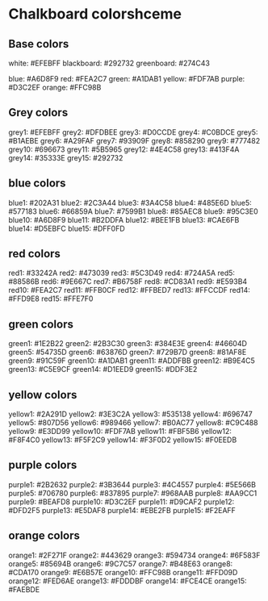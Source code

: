 # Chalkboard colorshceme

## Base colors

white: #EFEBFF
blackboard: #292732
greenboard: #274C43

blue: #A6D8F9
red: #FEA2C7
green: #A1DAB1
yellow: #FDF7AB
purple: #D3C2EF
orange: #FFC98B

## Grey colors

grey1: #EFEBFF
grey2: #DFDBEE
grey3: #D0CCDE
grey4: #C0BDCE
grey5: #B1AEBE
grey6: #A29FAF
grey7: #93909F
grey8: #858290
grey9: #777482
grey10: #696673
grey11: #5B5965
grey12: #4E4C58
grey13: #413F4A
grey14: #35333E
grey15: #292732

## blue colors

blue1: #202A31
blue2: #2C3A44
blue3: #3A4C58
blue4: #485E6D
blue5: #577183
blue6: #66859A
blue7: #7599B1
blue8: #85AEC8
blue9: #95C3E0
blue10: #A6D8F9
blue11: #B2DDFA
blue12: #BEE1FB
blue13: #CAE6FB
blue14: #D5EBFC
blue15: #DFF0FD

## red colors

red1: #33242A
red2: #473039
red3: #5C3D49
red4: #724A5A
red5: #88586B
red6: #9E667C
red7: #B6758F
red8: #CD83A1
red9: #E593B4
red10: #FEA2C7
red11: #FFB0CF
red12: #FFBED7
red13: #FFCCDF
red14: #FFD9E8
red15: #FFE7F0

## green colors

green1: #1E2B22
green2: #2B3C30
green3: #384E3E
green4: #46604D
green5: #54735D
green6: #63876D
green7: #729B7D
green8: #81AF8E
green9: #91C59F
green10: #A1DAB1
green11: #ADDFBB
green12: #B9E4C5
green13: #C5E9CF
green14: #D1EED9
green15: #DDF3E2

## yellow colors

yellow1: #2A291D
yellow2: #3E3C2A
yellow3: #535138
yellow4: #696747
yellow5: #807D56
yellow6: #989466
yellow7: #B0AC77
yellow8: #C9C488
yellow9: #E3DD99
yellow10: #FDF7AB
yellow11: #FBF5B6
yellow12: #F8F4C0
yellow13: #F5F2C9
yellow14: #F3F0D2
yellow15: #F0EEDB

## purple colors

purple1: #2B2632
purple2: #3B3644
purple3: #4C4557
purple4: #5E566B
purple5: #706780
purple6: #837895
purple7: #968AAB
purple8: #AA9CC1
purple9: #BEAFD8
purple10: #D3C2EF
purple11: #D9CAF2
purple12: #DFD2F5
purple13: #E5DAF8
purple14: #EBE2FB
purple15: #F2EAFF

## orange colors

orange1: #2F271F
orange2: #443629
orange3: #594734
orange4: #6F583F
orange5: #85694B
orange6: #9C7C57
orange7: #B48E63
orange8: #CDA170
orange9: #E6B57E
orange10: #FFC98B
orange11: #FFD09D
orange12: #FED6AE
orange13: #FDDDBF
orange14: #FCE4CE
orange15: #FAEBDE


